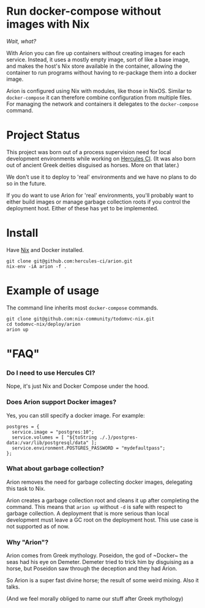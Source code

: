 
# Run docker-compose without images with Nix

*Wait, what?*

With Arion you can fire up containers without creating images for each
service. Instead, it uses a mostly empty image, sort of like a base
image, and makes the host's Nix store available in the container,
allowing the container to run programs without having to re-package
them into a docker image.

Arion is configured using Nix with modules, like those in
NixOS. Similar to `docker-compose` it can therefore combine
configuration from multiple files. For managing the network and
containers it delegates to the `docker-compose` command.

# Project Status

This project was born out of a process supervision need for local
development environments while working
on [Hercules CI](https://www.hercules-ci.com). (It was also born out
of ancient Greek deities disguised as horses. More on that later.)

We don't use it to deploy to 'real' environments and we have no plans
to do so in the future.

If you do want to use Arion for 'real' environments, you'll probably
want to either build images or manage garbage collection roots if you
control the deployment host. Either of these has yet to be
implemented.

# Install

Have [Nix](https://nixos.org/nix/) and Docker installed.

    git clone git@github.com:hercules-ci/arion.git
    nix-env -iA arion -f .

# Example of usage

The command line inherits most `docker-compose` commands.

    git clone git@github.com:nix-community/todomvc-nix.git
    cd todomvc-nix/deploy/arion
    arion up

# "FAQ"

### Do I need to use Hercules CI?

Nope, it's just Nix and Docker Compose under the hood.


### Does Arion support Docker images?

Yes, you can still specify a docker image. For example:

    postgres = {
      service.image = "postgres:10";
      service.volumes = [ "${toString ./.}/postgres-data:/var/lib/postgresql/data" ];
      service.environment.POSTGRES_PASSWORD = "mydefaultpass";
    };

### What about garbage collection?

Arion removes the need for garbage collecting docker images,
delegating this task to Nix.

Arion creates a garbage collection root and cleans it up after
completing the command. This means that `arion up` without `-d` is
safe with respect to garbage collection. A deployment that is more
serious than local development must leave a GC root on the deployment
host. This use case is not supported as of now.

### Why "Arion"?

Arion comes from Greek mythology. Poseidon, the god of ~Docker~ the
seas had his eye on Demeter. Demeter tried to trick him by disguising
as a horse, but Poseidon saw through the deception and they had Arion.

So Arion is a super fast divine horse; the result of some weird
mixing. Also it talks.

(And we feel morally obliged to name our stuff after Greek mythology)
